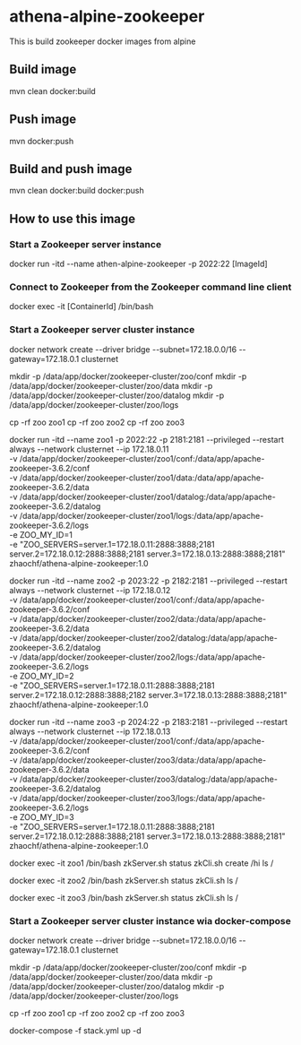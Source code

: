 # athena-alpine-zookeeper
This is build zookeeper docker images from alpine

## Build image 
mvn clean docker:build

## Push image
mvn docker:push

## Build and push image
mvn clean docker:build docker:push

## How to use this image
### Start a Zookeeper server instance
docker run -itd --name athen-alpine-zookeeper -p 2022:22 [ImageId]

### Connect to Zookeeper from the Zookeeper command line client
docker exec -it [ContainerId] /bin/bash

### Start a Zookeeper server cluster instance
docker network create --driver bridge --subnet=172.18.0.0/16 --gateway=172.18.0.1 clusternet

mkdir -p /data/app/docker/zookeeper-cluster/zoo/conf
mkdir -p /data/app/docker/zookeeper-cluster/zoo/data
mkdir -p /data/app/docker/zookeeper-cluster/zoo/datalog
mkdir -p /data/app/docker/zookeeper-cluster/zoo/logs

cp -rf zoo zoo1
cp -rf zoo zoo2
cp -rf zoo zoo3

docker run -itd --name zoo1 -p 2022:22 -p 2181:2181 --privileged --restart always --network clusternet --ip 172.18.0.11 \
    -v /data/app/docker/zookeeper-cluster/zoo1/conf:/data/app/apache-zookeeper-3.6.2/conf \
	  -v /data/app/docker/zookeeper-cluster/zoo1/data:/data/app/apache-zookeeper-3.6.2/data \
    -v /data/app/docker/zookeeper-cluster/zoo1/datalog:/data/app/apache-zookeeper-3.6.2/datalog \
    -v /data/app/docker/zookeeper-cluster/zoo1/logs:/data/app/apache-zookeeper-3.6.2/logs \
    -e ZOO_MY_ID=1 \
    -e "ZOO_SERVERS=server.1=172.18.0.11:2888:3888;2181 server.2=172.18.0.12:2888:3888;2181 server.3=172.18.0.13:2888:3888;2181" \
    zhaochf/athena-alpine-zookeeper:1.0
   
    
docker run -itd --name zoo2 -p 2023:22 -p 2182:2181 --privileged --restart always --network clusternet --ip 172.18.0.12 \
    -v /data/app/docker/zookeeper-cluster/zoo1/conf:/data/app/apache-zookeeper-3.6.2/conf \
    -v /data/app/docker/zookeeper-cluster/zoo2/data:/data/app/apache-zookeeper-3.6.2/data \
    -v /data/app/docker/zookeeper-cluster/zoo2/datalog:/data/app/apache-zookeeper-3.6.2/datalog \
    -v /data/app/docker/zookeeper-cluster/zoo2/logs:/data/app/apache-zookeeper-3.6.2/logs \
    -e ZOO_MY_ID=2 \
    -e "ZOO_SERVERS=server.1=172.18.0.11:2888:3888;2181 server.2=172.18.0.12:2888:3888;2182 server.3=172.18.0.13:2888:3888;2181" \
    zhaochf/athena-alpine-zookeeper:1.0
    
docker run -itd --name zoo3 -p 2024:22 -p 2183:2181 --privileged --restart always --network clusternet --ip 172.18.0.13 \
    -v /data/app/docker/zookeeper-cluster/zoo1/conf:/data/app/apache-zookeeper-3.6.2/conf \
    -v /data/app/docker/zookeeper-cluster/zoo3/data:/data/app/apache-zookeeper-3.6.2/data \
    -v /data/app/docker/zookeeper-cluster/zoo3/datalog:/data/app/apache-zookeeper-3.6.2/datalog \
    -v /data/app/docker/zookeeper-cluster/zoo3/logs:/data/app/apache-zookeeper-3.6.2/logs \
    -e ZOO_MY_ID=3 \
    -e "ZOO_SERVERS=server.1=172.18.0.11:2888:3888;2181 server.2=172.18.0.12:2888:3888;2181 server.3=172.18.0.13:2888:3888;2181" \
    zhaochf/athena-alpine-zookeeper:1.0

docker exec -it zoo1 /bin/bash
zkServer.sh status
zkCli.sh
create /hi
ls /

docker exec -it zoo2 /bin/bash
zkServer.sh status
zkCli.sh
ls /

docker exec -it zoo3 /bin/bash
zkServer.sh status
zkCli.sh
ls /

### Start a Zookeeper server cluster instance wia docker-compose
docker network create --driver bridge --subnet=172.18.0.0/16 --gateway=172.18.0.1 clusternet

mkdir -p /data/app/docker/zookeeper-cluster/zoo/conf
mkdir -p /data/app/docker/zookeeper-cluster/zoo/data
mkdir -p /data/app/docker/zookeeper-cluster/zoo/datalog
mkdir -p /data/app/docker/zookeeper-cluster/zoo/logs

cp -rf zoo zoo1
cp -rf zoo zoo2
cp -rf zoo zoo3

docker-compose -f stack.yml up -d

